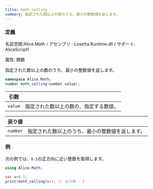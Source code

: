 ```yaml
---
title: math_celling
summary: 指定された数以上の数のうち、最小の整数値を返します。
---
```


### 定義
名前空間:Alice.Math / アセンブリ : Losetta.Runtime.dll / サポート: AliceScript1

属性: 関数

指定された数以上の数のうち、最小の整数値を返します。

```cs title="AliceScript"
namespace Alice.Math;
number math_celling(number value);
```

|引数| |
|-|-|
|`value`|指定された数以上の数の、指定する数値。|

|戻り値| |
|-|-|
|`number`|指定された数以上のうち、最小の整数値を返します。|

### 例
次の例では、`0.1`の正方向に近い整数を取得します。

```cs title="AliceScript"
using Alice.Math;

var v=0.1;
print(math_celling(v)); // 出力例 : 1
```